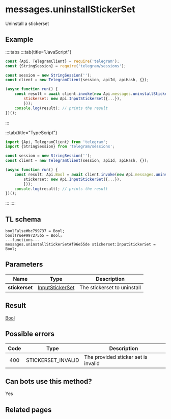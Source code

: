 # messages.uninstallStickerSet

Uninstall a stickerset

## Example

::::tabs
:::tab{title="JavaScript"}

```js
const {Api, TelegramClient} = require('telegram');
const {StringSession} = require('telegram/sessions');

const session = new StringSession('');
const client = new TelegramClient(session, apiId, apiHash, {});

(async function run() {
    const result = await client.invoke(new Api.messages.uninstallStickerSet({
		stickerset: new Api.InputStickerSet({...}),
		}));
    console.log(result); // prints the result
})();

```

:::

:::tab{title="TypeScript"}

```ts
import {Api, TelegramClient} from 'telegram';
import {StringSession} from 'telegram/sessions';

const session = new StringSession('');
const client = new TelegramClient(session, apiId, apiHash, {});

(async function run() {
    const result: Api.Bool = await client.invoke(new Api.messages.uninstallStickerSet({
		stickerset: new Api.InputStickerSet({...}),
		}));
    console.log(result); // prints the result
})();

```

:::
::::

## TL schema

```
boolFalse#bc799737 = Bool;
boolTrue#997275b5 = Bool;
---functions---
messages.uninstallStickerSet#f96e55de stickerset:InputStickerSet = Bool;
```

## Parameters

|      Name      | Type                                                              | Description                 |
| :------------: | ----------------------------------------------------------------- | --------------------------- |
| **stickerset** | [InputStickerSet](https://core.telegram.org/type/InputStickerSet) | The stickerset to uninstall |

## Result

[Bool](https://core.telegram.org/type/Bool)

## Possible errors

| Code | Type               | Description                         |
| :--: | ------------------ | ----------------------------------- |
| 400  | STICKERSET_INVALID | The provided sticker set is invalid |

## Can bots use this method?

Yes

## Related pages
